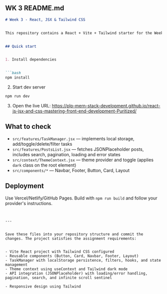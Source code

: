 ## WK 3 README.md


```md
# Week 3 - React, JSX & Tailwind CSS


This repository contains a React + Vite + Tailwind starter for the Week 3 assignment.


## Quick start


1. Install dependencies


```bash
npm install
```


2. Start dev server


```bash
npm run dev
```


3. Open the live URL: https://plp-mern-stack-development.github.io/react-js-jsx-and-css-mastering-front-end-development-Puritized/


## What to check


- `src/features/TaskManager.jsx` — implements local storage, add/toggle/delete/filter tasks
- `src/features/PostsList.jsx` — fetches JSONPlaceholder posts, includes search, pagination, loading and error states
- `src/context/ThemeContext.jsx` — theme provider and toggle (applies `dark` class on the root element)
- `src/components/*` — Navbar, Footer, Button, Card, Layout


## Deployment
Use Vercel/Netlify/GitHub Pages. Build with `npm run build` and follow your provider's instructions.


```


---


Save these files into your repository structure and commit the changes. The project satisfies the assignment requirements:


- Vite React project with Tailwind CSS configured
- Reusable components (Button, Card, Navbar, Footer, Layout)
- TaskManager with localStorage persistence, filters, hooks, and state management
- Theme context using useContext and Tailwind dark mode
- API integration (JSONPlaceholder) with loading/error handling, pagination, search, and infinite scroll sentinel

- Responsive design using Tailwind
